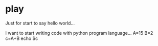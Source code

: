 # play
Just for start to say hello world...

I want to start writing code with python program language...
A=15
B=2
c=A+B
echo $c
